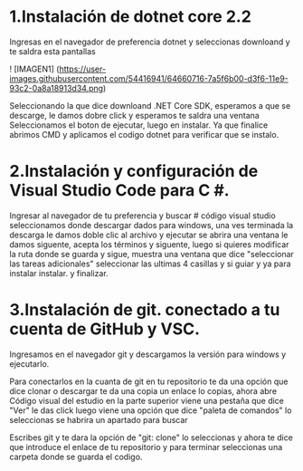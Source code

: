 # 1.Instalación de dotnet core 2.2
 Ingresas en el navegador de preferencia dotnet y seleccionas downloand y te saldra esta pantallas

! [IMAGEN1] (https://user-images.githubusercontent.com/54416941/64660716-7a5f6b00-d3f6-11e9-93c2-0a8a18913d34.png)

Seleccionando la que dice downloand .NET Core SDK, esperamos a que se descarge, le damos dobre click y esperamos te saldra una ventana 
 Seleccionamos el boton de ejecutar, luego en instalar. Ya que finalice abrimos CMD y aplicamos el codigo dotnet para verificar que se instalo.


# 2.Instalación y configuración de Visual Studio Code para C #.

 Ingresar al navegador de tu preferencia y buscar # código visual studio
 seleccionamos donde descargar dados para windows, una ves terminada la descarga le damos doble clic al archivo y ejecutar se abrira una ventana 
 le damos siguente, acepta los términos y siguente, luego si quieres modificar la ruta donde se guarda y sigue, muestra una ventana que dice "seleccionar las tareas adicionales"
 seleccionar las ultimas 4 casillas y si guiar y ya para instalar instalar. y finalizar.

# 3.Instalación de git. conectado a tu cuenta de GitHub y VSC.

 Ingresamos en el navegador git y descargamos la versión para windows y ejecutarlo.

 Para conectarlos en la cuanta de git en tu repositorio te da una opción que dice clonar o descargar te da una copia un enlace lo copias, ahora abre Código visual del estudio en la parte superior viene una pestaña que dice "Ver" le das click luego viene una opción que dice "paleta de comandos" lo seleccionas se habrira un apartado para buscar 

Escribes git y te dara la opción de "git: clone" lo seleccionas y ahora te dice que introduce el enlace de tu repositorio y para terminar seleccionas una carpeta donde se guarda el codigo.
